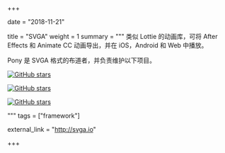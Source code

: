 +++

date = "2018-11-21"

title = "SVGA"
weight = 1
summary = """
类似 Lottie 的动画库，可将 After Effects 和 Animate CC 动画导出，并在 iOS，Android 和 Web 中播放。

Pony 是 SVGA 格式的布道者，并负责维护以下项目。

[![GitHub stars](https://img.shields.io/badge/SVGAPlayer--iOS-200+%20Stars-brightgreen.svg)](https://github.com/yyued/svgaplayer-ios)

[![GitHub stars](https://img.shields.io/badge/SVGAPlayer--Android-1200+%20Stars-red.svg)](https://github.com/yyued/svgaplayer-android)

[![GitHub stars](https://img.shields.io/badge/SVGAPlayer--Web-100+%20Stars-blue.svg)](https://github.com/yyued/svgaplayer-web)


"""
tags = ["framework"]

external_link = "http://svga.io"

+++